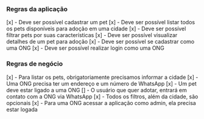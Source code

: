 ### Regras da aplicação

[x] - Deve ser possível cadastrar um pet
[x] - Deve ser possível listar todos os pets disponíveis para adoção em uma cidade
[x] - Deve ser possível filtrar pets por suas características
[x] - Deve ser possível visualizar detalhes de um pet para adoção
[x] - Deve ser possível se cadastrar como uma ONG
[x] - Deve ser possível realizar login como uma ONG

### Regras de negócio

[x] - Para listar os pets, obrigatoriamente precisamos informar a cidade
[x] - Uma ONG precisa ter um endereço e um número de WhatsApp
[x] - Um pet deve estar ligado a uma ONG
[] - O usuário que quer adotar, entrará em contato com a ONG via WhatsApp
[x] - Todos os filtros, além da cidade, são opcionais
[x] - Para uma ONG acessar a aplicação como admin, ela precisa estar logada